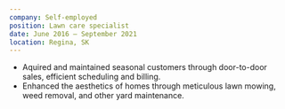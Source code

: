 ```yaml
---
company: Self-employed
position: Lawn care specialist
date: June 2016 – September 2021
location: Regina, SK
---
```

- Aquired and maintained seasonal customers through door-to-door sales, efficient scheduling and billing.
- Enhanced the aesthetics of homes through meticulous lawn mowing, weed removal, and other yard maintenance.
